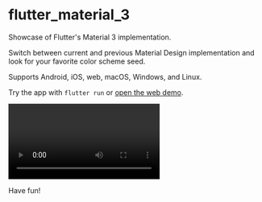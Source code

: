 # flutter_material_3

Showcase of Flutter's Material 3 implementation.

Switch between current and previous Material Design implementation and look for your favorite color scheme seed.

Supports Android, iOS, web, macOS, Windows, and Linux.

Try the app with `flutter run` or [open the web demo](https://flutter-material-3.web.app/).

![Showcase showcase](docs/showcase.mp4)

Have fun!
